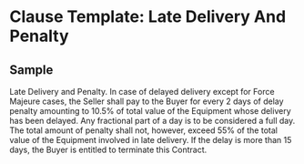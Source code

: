 
# Clause Template: Late Delivery And Penalty

## Sample

Late Delivery and Penalty. In case of delayed delivery except for Force Majeure cases, the Seller shall pay to the Buyer for every 2 days of delay penalty amounting to 10.5% of total value of the Equipment whose delivery has been delayed. Any fractional part of a day is to be considered a full day. The total amount of penalty shall not, however, exceed 55% of the total value of the Equipment involved in late delivery. If the delay is more than 15 days, the Buyer is entitled to terminate this Contract.

